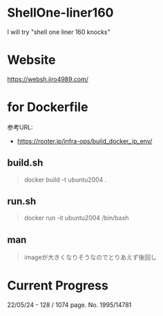 # ShellOne-liner160
I will try "shell one liner 160 knocks"

# Website
https://websh.jiro4989.com/

# for Dockerfile
参考URL:
- https://rooter.jp/infra-ops/build_docker_jp_env/

## build.sh
> docker build -t ubuntu2004 .

## run.sh
> docker run -it ubuntu2004 /bin/bash

## man
> imageが大きくなりそうなのでとりあえず後回し

# Current Progress
22/05/24 - 128 / 1074 page. No. 1995/14781
